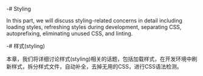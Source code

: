 -# Styling

In this part, we will discuss styling-related concerns in detail including loading styles, refreshing styles during development, separating CSS, autoprefixing, eliminating unused CSS, and linting.

-# 样式(styling)

本章，我们将详细讨论样式(styling)相关的话题，包括加载样式，在开发环境中刷新样式，拆分样式文件，自动补全，去掉无用的CSS，进行CSS语法检测。